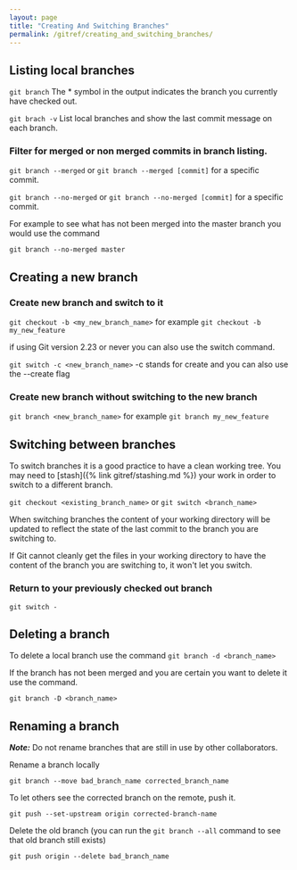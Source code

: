 ```yaml
---
layout: page
title: "Creating And Switching Branches"
permalink: /gitref/creating_and_switching_branches/
---
```


[comment]: <> (TODO: Pull in the remote branch commands from later in your notes.)

## Listing local branches

`git branch` The * symbol in the output indicates the branch you currently have checked out.

`git brach -v` List local branches and show the last commit message on each branch.

### Filter for merged or non merged commits in branch listing.  

`git branch --merged` or `git branch --merged [commit]` for a specific commit.

`git branch --no-merged` or `git branch --no-merged [commit]` for a specific commit.

[comment]: <> (TODO: What is the use case for the above commands?  Need to experiment and figure out)

For example to see what has not been merged into the master branch you would use the command

`git branch --no-merged master`

## Creating a new branch

### Create new branch and switch to it
 
`git checkout -b <my_new_branch_name>` for example `git checkout -b my_new_feature`

if using Git version 2.23 or never you can also use the switch command.

`git switch -c <new_branch_name>` -c stands for create and you can also use the --create flag

### Create new branch without switching to the new branch

`git branch <new_branch_name>` for example `git branch my_new_feature`

## Switching between branches

To switch branches it is a good practice to have a clean working tree.  You may need to [stash]({% link gitref/stashing.md %}) your work in order to switch to a different branch.
 
`git checkout <existing_branch_name>` or `git switch <branch_name>`

When switching branches the content of your working directory will be updated to reflect the state of the last commit to the branch you are switching to.

If Git cannot cleanly get the files in your working directory to have the content of the branch you are switching to, it won't let you switch.

### Return to your previously checked out branch 

`git switch -`

## Deleting a branch

To delete a local branch use the command
`git branch -d <branch_name>`

If the branch has not been merged and you are certain you want to delete it use the command.

`git branch -D <branch_name>`

## Renaming a branch

***Note:*** Do not rename branches that are still in use by other collaborators.

Rename a branch locally

`git branch --move bad_branch_name corrected_branch_name`

To let others see the corrected branch on the remote, push it.

`git push --set-upstream origin corrected-branch-name`

Delete the old branch (you can run the `git branch --all` command to see that old branch still exists)

`git push origin --delete bad_branch_name`